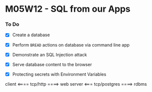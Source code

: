 # M05W12 - SQL from our Apps

### To Do
- [x] Create a database
- [x] Perform `BREAD` actions on database via command line app
- [x] Demonstrate an SQL Injection attack
- [x] Serve database content to the browser
- [x] Protecting secrets with Environment Variables


client <==== tcp/http ====> web server <=== tcp/postgres ====> rdbms
































